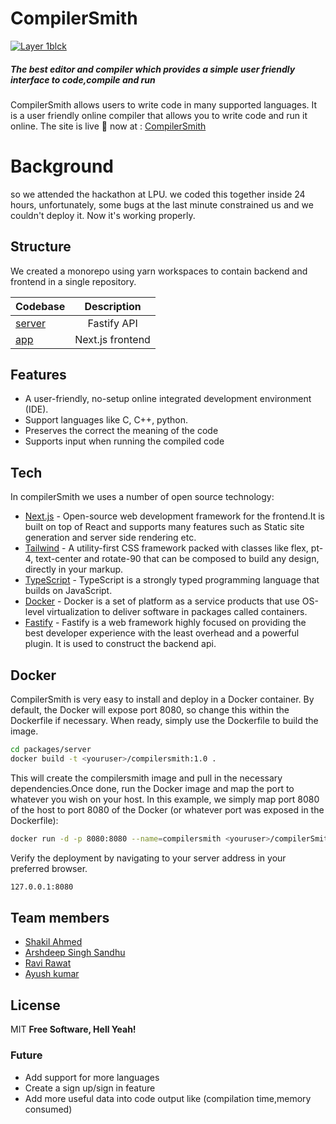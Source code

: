 # CompilerSmith

[![Layer 1blck](https://i.im.ge/2022/09/04/OcNwGC.Layer-1blck.png)](https://im.ge/i/OcNwGC)

##### The best editor and compiler which provides a simple user friendly interface to code,compile and run

CompilerSmith allows users to write code in many supported languages. It is a user friendly online compiler that allows you to write code and run it online.
The site is live 🥳 now at : [CompilerSmith](https://compilersmithapp.fly.dev)

# Background

so we attended the hackathon at LPU. we coded this together inside 24 hours, unfortunately, some bugs at the last minute constrained us and we couldn't deploy it. Now it's working properly.

## Structure

We created a monorepo using yarn workspaces to contain backend and frontend in a single repository.

| Codebase                  |   Description    |
| :------------------------ | :--------------: |
| [server](packages/server) |   Fastify API    |
| [app](packages/app)       | Next.js frontend |

## Features

- A user-friendly, no-setup online integrated development environment (IDE).
- Support languages like C, C++, python.
- Preserves the correct the meaning of the code
- Supports input when running the compiled code

## Tech

In compilerSmith we uses a number of open source technology:

- [Next.js](https://nextjs.org/) - Open-source web development framework for the frontend.It is built on top of React and supports many features such as Static site generation and server side rendering etc.
- [Tailwind](https://tailwindcss.com/) - A utility-first CSS framework packed with classes like flex, pt-4, text-center and rotate-90 that can be composed to build any design, directly in your markup.
- [TypeScript](https://www.typescriptlang.org/docs/) - TypeScript is a strongly typed programming language that builds on JavaScript.
- [Docker](https://docs.docker.com/) - Docker is a set of platform as a service products that use OS-level virtualization to deliver software in packages called containers.
- [Fastify](https://www.fastify.io/) - Fastify is a web framework highly focused on providing the best developer experience with the least overhead and a powerful plugin. It is used to construct the backend api.

## Docker

CompilerSmith is very easy to install and deploy in a Docker container.
By default, the Docker will expose port 8080, so change this within the
Dockerfile if necessary. When ready, simply use the Dockerfile to
build the image.

```sh
cd packages/server
docker build -t <youruser>/compilersmith:1.0 .
```

This will create the compilersmith image and pull in the necessary dependencies.Once done, run the Docker image and map the port to whatever you wish on your host. In this example, we simply map port 8080 of the host to
port 8080 of the Docker (or whatever port was exposed in the Dockerfile):

```sh
docker run -d -p 8080:8080 --name=compilersmith <youruser>/compilerSmith:1.0
```

Verify the deployment by navigating to your server address in
your preferred browser.

```sh
127.0.0.1:8080
```

## Team members

- [Shakil Ahmed](https://github.com/ensorceler)
- [Arshdeep Singh Sandhu](https://github.com/arshsandhu0014)
- [Ravi Rawat](https://github.com/ravirawat0-cyber)
- [Ayush kumar](https://github.com/ayushdotdev)

## License

MIT
**Free Software, Hell Yeah!**

### Future

- Add support for more languages
- Create a sign up/sign in feature
- Add more useful data into code output like (compilation time,memory consumed)
